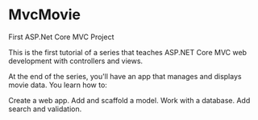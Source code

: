 # MvcMovie
First ASP.Net Core MVC Project

This is the first tutorial of a series that teaches ASP.NET Core MVC web development with controllers and views.

At the end of the series, you'll have an app that manages and displays movie data. You learn how to:

Create a web app.
Add and scaffold a model.
Work with a database.
Add search and validation.
